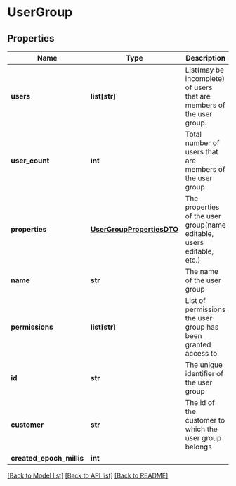 # UserGroup

## Properties
Name | Type | Description | Notes
------------ | ------------- | ------------- | -------------
**users** | **list[str]** | List(may be incomplete) of users that are members of the user group. | [optional] 
**user_count** | **int** | Total number of users that are members of the user group | [optional] 
**properties** | [**UserGroupPropertiesDTO**](UserGroupPropertiesDTO.md) | The properties of the user group(name editable, users editable, etc.) | [optional] 
**name** | **str** | The name of the user group | 
**permissions** | **list[str]** | List of permissions the user group has been granted access to | 
**id** | **str** | The unique identifier of the user group | [optional] 
**customer** | **str** | The id of the customer to which the user group belongs | [optional] 
**created_epoch_millis** | **int** |  | [optional] 

[[Back to Model list]](../README.md#documentation-for-models) [[Back to API list]](../README.md#documentation-for-api-endpoints) [[Back to README]](../README.md)


